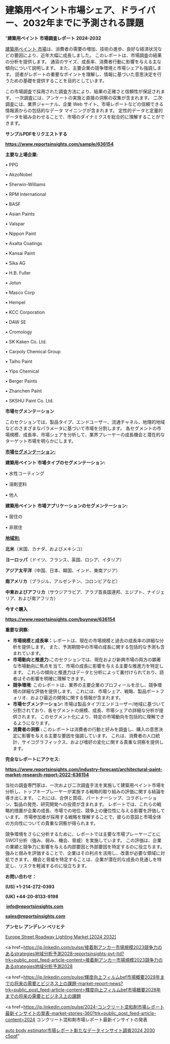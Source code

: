 # 建築用ペイント市場シェア、ドライバー、2032年までに予測される課題

"<strong>建築用ペイント 市場調査レポート 2024-2032</strong>

<a href=https://www.reportsinsights.com/sample/636154>建築用ペイント 市場</a>は、消費者の需要の増加、技術の進歩、良好な経済状況などの要因により、近年大幅に成長しました。 このレポートは、市場調査の結果の分析を提供します。 通貨のサイズ、成長率、消費者行動に影響を与える主な傾向について説明します。 また、主要企業の競争環境と市場シェアも強調します。 読者がレポートの重要なポイントを理解し、情報に基づいた意思決定を行うための基礎を提供することを目的としています。

この市場調査で採用された調査方法により、結果の正確さと信頼性が保証されます。 一次調査には、アンケートの実施と直接の洞察の収集が含まれます。 二次調査には、業界ジャーナル、企業 Web サイト、市場レポートなどの信頼できる情報源からの包括的なデータ マイニングが含まれます。 定性的データと定量的データを組み合わせることで、市場のダイナミクスを総合的に理解することができます。

<strong><b>サンプルPDFをリクエストする</b></strong>

<a href=https://www.reportsinsights.com/sample/636154><strong><u>https://www.reportsinsights.com/sample/636154</u></strong></a>

<strong>主要な上場企業:</strong>

• PPG

• AkzoNobel

• Sherwin-Williams

• RPM International

• BASF

• Asian Paints

• Valspar

• Nippon Paint

• Axalta Coatings

• Kansai Paint

• Sika AG

• H.B. Fuller

• Jotun

• Masco Corp

• Hempel

• KCC Corporation

• DAW SE

• Cromology

• SK Kaken Co. Ltd.

• Carpoly Chemical Group

• Taiho Paint

• Yips Chemical

• Berger Paints

• Zhanchen Paint

• SKSHU Paint Co. Ltd.

<strong>市場セグメンテーション</strong>

このセクションでは、製品タイプ、エンドユーザー、流通チャネル、地理的地域などのさまざまなパラメータに基づいて市場を分割します。 各セグメントの市場規模、成長率、市場シェアを分析して、業界プレーヤーの成長機会と潜在的なターゲット市場を明らかにします。

<strong><u>市場セグメンテーション</u></strong><strong><u>:</u></strong>

<strong>建築用ペイント 市場タイプのセグメンテーション:</strong>

• 水性コーティング

• 溶剤塗料

• 他人

<strong>建築用ペイント 市場アプリケーションのセグメンテーション:</strong>

• 居住の

• 非居住

<strong><u>地域別</u></strong><strong><u>:</u></strong>

<strong>北米</strong>（米国、カナダ、およびメキシコ）

<strong>ヨーロッパ</strong>（ドイツ、フランス、英国、ロシア、イタリア）

<strong>アジア太平洋</strong>（中国、日本、韓国、インド、東南アジア）

<strong>南アメリカ</strong>（ブラジル、アルゼンチン、コロンビアなど）

<strong>中東およびアフリカ</strong>（サウジアラビア、アラブ首長国連邦、エジプト、ナイジェリア、および南アフリカ）

<strong>今すぐ購入</strong>

<a href=https://www.reportsinsights.com/buynow/636154><strong><u>https://www.reportsinsights.com/buynow/636154</u></strong></a>

<strong>重要な洞察:</strong>
<ul>
  <li><strong>市場規模と成長率：</strong>レポートは、現在の市場規模と過去の成長率の詳細な分析を提供します。 また、予測期間中の市場の成長に関する包括的な予測も含まれています。</li>
  <li><strong>市場動向と推進力:</strong>このセクションでは、現在および新興市場の両方の顕著な市場動向に焦点を当て、市場の成長に影響を与える主要な推進力を特定します。 これらの傾向と推進力はデータと分析によって裏付けられており、読者はその影響を明確に理解できます。</li>
  <li><strong>競争環境</strong>: このレポートは、業界の主要企業のプロフィールを示し、競争環境の詳細な評価を提供します。 これには、市場シェア、戦略、製品ポートフォリオ、および最近の開発に関する情報が含まれます。</li>
  <li><strong>市場セグメンテーション: </strong>市場は製品タイプ/エンドユーザー/地域に基づいて分割されており、各セグメントの規模、成長、市場シェアの詳細な分析が提供されます。 このセグメント化により、特定の市場動向を包括的に理解できるようになります。</li>
  <li><strong>消費者の洞察 : </strong>このレポートは消費者の行動と好みを調査し、購入の意思決定に影響を与える主要な要因を強調しています。 これは、消費者の人口統計、サイコグラフィックス、および嗜好の変化に関する貴重な洞察を提供します。</li>
</ul>
<strong>完全なレポートにアクセス:</strong>

<a href=https://www.reportsinsights.com/industry-forecast/architectural-paint-market-research-report-2022-636154><strong><u><b>https://www.reportsinsights.com/industry-forecast/architectural-paint-market-research-report-2022-636154</b></u></strong></a>

当社の調査専門家は、一次および二次調査手法を実施して建築用ペイント市場を分析し、トップキープレーヤーが実施する戦略的取り組みの評価に関する結論を導き出します。 これには、合併と買収、パートナーシップ、コラボレーション、製品の発売、研究開発への投資が含まれます。 レポートでは、これらの戦略的措置が企業の成長、市場での地位、競争上の優位性に与える影響を評価しています。 市場参加者が採用する戦略を理解することで、彼らの意図と市場全体の方向性についての貴重な洞察が得られます。

競争環境をさらに分析するために、レポートでは主要な市場プレーヤーごとにSWOT分析（強み、弱み、機会、脅威）を実施しています。 この評価は、企業の業績と競争力に影響を与える内部要因と外部要因を特定するのに役立ちます。 強みと弱みを評価することで、企業はその利点を活用し、改善が必要な領域に対処できます。 機会と脅威を特定することは、企業が潜在的な成長の見通しを特定し、リスクを軽減するのに役立ちます。

<strong>お問い合わせ：</strong>

<strong>(US) +1-214-272-0393</strong>

<strong>(UK) +44-20-8133-9198</strong>

<strong> </strong><a href=info@reportsinsights.com><strong><u>info@reportsinsights.com</u></strong></a>

<a href=sales@reportsinsights.com><strong><u>sales@reportsinsights.com</u></strong></a>

<strong>アンセレ アンデレン ベリヒテ</strong>

<a href=https://www.linkedin.com/pulse/europe-street-roadway-lighting-markets-2024-2rxgf/>Europe Street Roadway Lighting Market [2024 2032]</a>

<a href=https://jp.linkedin.com/pulse/接着剤アンカー市場規模2023競争力のあるstrategies地域分析予測2028-reportsinsights-pvt-ltd?trk=public_post_feed-article-content>接着剤アンカー市場規模2023競争力のあるstrategies地域分析予測2028</a>

<a href=https://jp.linkedin.com/pulse/輝度向上フィルムbef市場概要2028年までの将来の需要とビジネス上の課題-market-report-news?trk=public_post_feed-article-content>輝度向上フィルムbef市場概要2028年までの将来の需要とビジネス上の課題</a>

<a href=https://jp.linkedin.com/pulse/2024-コンクリート混和剤市場レポート最新インサイトの発表-market-stories-360?trk=public_post_feed-article-content>2024 コンクリート混和剤市場レポート最新インサイトの発表</a>

<a href=https://www.linkedin.com/pulse/auto-body-estimator市場レポート新たなデータインサイト調査2024-2030-c5pqf/>auto body estimator市場レポート新たなデータインサイト調査2024 2030 c5pqf</a>"
